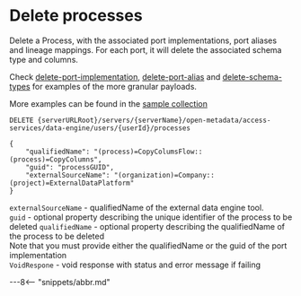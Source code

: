 <!-- SPDX-License-Identifier: CC-BY-4.0 -->
<!-- Copyright Contributors to the ODPi Egeria project. -->

# Delete processes

Delete a Process, with the associated port implementations, port aliases and lineage mappings.
For each port, it will delete the associated schema type and columns.

Check [delete-port-implementation](delete-port-implementation.md), [delete-port-alias](create-port-alias.md) 
and [delete-schema-types](create-schema-type.md) for examples of the more granular payloads.

More examples can be found in the
[sample collection](../../../docs/samples/collections/DataEngine-process_endpoints.postman_collection.json)
```
DELETE {serverURLRoot}/servers/{serverName}/open-metadata/access-services/data-engine/users/{userId}/processes

{
    "qualifiedName": "(process)=CopyColumsFlow::(process)=CopyColumns",
    "guid": "processGUID",
    "externalSourceName": "(organization)=Company::(project)=ExternalDataPlatform"
}
```

`externalSourceName` - qualifiedName of the external data engine tool.<br>
`guid` - optional property describing the unique identifier of the process to be deleted
`qualifiedName` - optional property describing the qualifiedName of the process to be deleted<br>
Note that you must provide either the qualifiedName or the guid of the port implementation <br>
`VoidRespone` - void response with status and error message if failing

---8<-- "snippets/abbr.md"








